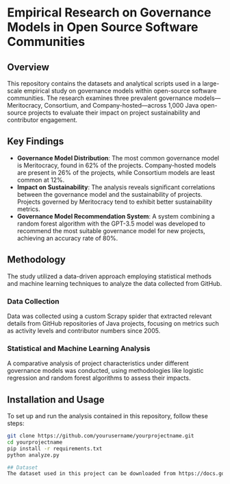 # Empirical Research on Governance Models in Open Source Software Communities

## Overview
This repository contains the datasets and analytical scripts used in a large-scale empirical study on governance models within open-source software communities. The research examines three prevalent governance models—Meritocracy, Consortium, and Company-hosted—across 1,000 Java open-source projects to evaluate their impact on project sustainability and contributor engagement.

## Key Findings
- **Governance Model Distribution**: The most common governance model is Meritocracy, found in 62% of the projects. Company-hosted models are present in 26% of the projects, while Consortium models are least common at 12%.
- **Impact on Sustainability**: The analysis reveals significant correlations between the governance model and the sustainability of projects. Projects governed by Meritocracy tend to exhibit better sustainability metrics.
- **Governance Model Recommendation System**: A system combining a random forest algorithm with the GPT-3.5 model was developed to recommend the most suitable governance model for new projects, achieving an accuracy rate of 80%.

## Methodology
The study utilized a data-driven approach employing statistical methods and machine learning techniques to analyze the data collected from GitHub.

### Data Collection
Data was collected using a custom Scrapy spider that extracted relevant details from GitHub repositories of Java projects, focusing on metrics such as activity levels and contributor numbers since 2005.

### Statistical and Machine Learning Analysis
A comparative analysis of project characteristics under different governance models was conducted, using methodologies like logistic regression and random forest algorithms to assess their impacts.

## Installation and Usage
To set up and run the analysis contained in this repository, follow these steps:
```bash
git clone https://github.com/yourusername/yourprojectname.git
cd yourprojectname
pip install -r requirements.txt
python analyze.py

## Dataset
The dataset used in this project can be downloaded from https://docs.google.com/spreadsheets/d/1TxwrCXAatKgOr1I457TKgh-dVWIXWet0/edit?usp=sharing&ouid=118127860167148424482&rtpof=true&sd=true
